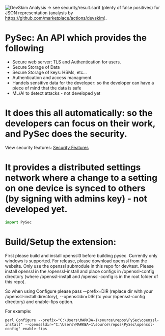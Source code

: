 ![DevSkim Analysis](https://github.com/mbs9org/PySec/actions/workflows/CodeReview.yml/badge.svg) -> see security/result.sarif (plenty of false positives) for JSON representation (analysis by https://github.com/marketplace/actions/devskim). 

# PySec: An API which provides the following
- Secure web server: TLS and Authentication for users. 
- Secure Storage of Data
- Secure Storage of keys: HSMs, etc...
- Authentication and access managment 
- Handels sensitive data for the developer: so the developer can have a piece of mind that the data is safe
- ML/AI to detect attacks - not developed yet 
# It does this all automatically: so the developers can focus on their work, and PySec does the security. 
View security features: [Security Features](security/sec_feature_plan.md)
# It provides a distributed settings network where a change to a setting on one device is synced to others (by signing with admins key) - not developed yet. 
```python
import PySec
```
# Build/Setup the extension: 
First please build and install openssl3 before building pysec. Currently only windows is supported. 
For release, please download openssl from the website. Only use the openssl submodule in this repo for dev/test. Please install openssl in the /openssl-install and place configs in /openssl-config directory (where /openssl-install and /openssl-config is in the root folder of this repo). 

So when using Configure please pass --prefix=DIR (replace dir with your /openssl-install directory), --openssldir=DIR (to your /openssl-config directory) and enable-fips option. 

For example: 
```shell 
perl Configure --prefix="C:\Users\MARKBA~1\source\repos\PySec\openssl-install" --openssldir="C:\Users\MARKBA~1\source\repos\PySec\openssl-config" enable-fips 
```
